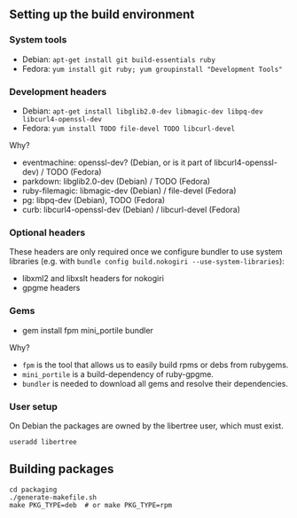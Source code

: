 ## Setting up the build environment

### System tools

- Debian: `apt-get install git build-essentials ruby`
- Fedora: `yum install git ruby; yum groupinstall "Development Tools"`

### Development headers

- Debian: `apt-get install libglib2.0-dev libmagic-dev libpq-dev libcurl4-openssl-dev`
- Fedora: `yum install TODO file-devel TODO libcurl-devel`

Why?

- eventmachine: openssl-dev? (Debian, or is it part of libcurl4-openssl-dev) / TODO (Fedora)
- parkdown: libglib2.0-dev (Debian) / TODO (Fedora)
- ruby-filemagic: libmagic-dev (Debian) / file-devel (Fedora)
- pg: libpq-dev (Debian), TODO (Fedora)
- curb: libcurl4-openssl-dev (Debian) / libcurl-devel (Fedora)

### Optional headers

These headers are only required once we configure bundler to use
system libraries (e.g. with `bundle config build.nokogiri
--use-system-libraries`):

- libxml2 and libxslt headers for nokogiri
- gpgme headers

### Gems

- gem install fpm mini_portile bundler

Why?

- `fpm` is the tool that allows us to easily build rpms or debs from rubygems.
- `mini_portile` is a build-dependency of ruby-gpgme.
- `bundler` is needed to download all gems and resolve their dependencies.

### User setup

On Debian the packages are owned by the libertree user, which must exist.

    useradd libertree


## Building packages

~~~
cd packaging
./generate-makefile.sh
make PKG_TYPE=deb  # or make PKG_TYPE=rpm
~~~
